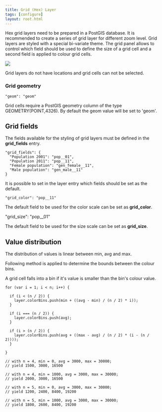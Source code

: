 ```yaml
---
title: Grid (Hex) Layer
tags: [configure]
layout: root.html
---
```


Hex grid layers need to be prepared in a PostGIS database. It is recommended to create a series of grid layer for different zoom level. Grid layers are styled with a special bi-variate theme. The grid panel allows to control which field should be used to define the size of a grid cell and a second field is applied to colour grid cells.

![](../grid_hex_layer_1.png)

Grid layers do not have locations and grid cells can not be selected.

### **Grid geometry**

`"geom": "geom"`

Grid cells require a PostGIS geometry column of the type GEOMETRY\(POINT,4326\). By default the geom value will be set to 'geom'.

## **Grid fields**

The fields available for the styling of grid layers must be defined in the **grid\_fields** entry.

```text
"grid_fields": {
  "Population 2001": "pop__01",
  "Population 2011": "pop__11",
  "Female population": "gen_female__11",
  "Male population": "gen_male__11"
}
```

It is possible to set in the layer entry which fields should be set as the default.

`"grid_color": "pop__11"`

The default field to be used for the color scale can be set as **grid\_color**.

"grid\_size": "pop\_\_01"

The default field to be used for the size scale can be set as **grid\_size**.

## Value distribution

The distribution of values is linear between min, avg and max.

Following method is applied to determine the bounds between the colour bins.

A grid cell falls into a bin if it's value is smaller than the bin's colour value.

```text
for (var i = 1; i < n; i++) {

  if (i < (n / 2)) {
    layer.colorBins.push(min + ((avg - min) / (n / 2) * i));
  }

  if (i === (n / 2)) {
    layer.colorBins.push(avg);
  }

  if (i > (n / 2)) {
    layer.colorBins.push(avg + ((max - avg) / (n / 2) * (i - (n / 2))));
  }
      
}

// with n = 4, min = 0, avg = 3000, max = 30000;
// yield 1500, 3000, 16500

// with n = 4, min = 1000, avg = 3000, max = 30000;
// yield 2000, 3000, 16500

// with n = 5, min = 0, avg = 3000, max = 30000;
// yield 1200, 2400, 8400, 19200

// with n = 5, min = 1000, avg = 3000, max = 30000;
// yield 1800, 2600, 8400, 19200
```

